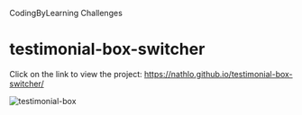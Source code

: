 CodingByLearning Challenges
# testimonial-box-switcher

Click on the link to view the project: https://nathlo.github.io/testimonial-box-switcher/


![testimonial-box](https://user-images.githubusercontent.com/39729374/148787520-653d7e89-4b6b-4749-80cd-d231bf9a238e.png)
